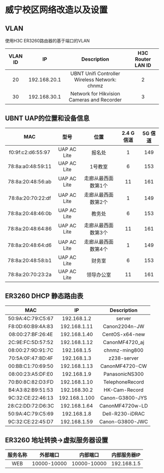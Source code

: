# 威宁校区网络改造以及设置

## VLAN
使用H3C ER3260路由器的基于端口的VLAN

| VLAN ID | IP | Description | H3C Router LAN ID |
| :---: | :---: | :---: | :---: |
| 20 | 192.168.20.1 | UBNT Unifi Controller Wireless Network: chnmz | 2 |
| 30 | 192.168.30.1 | Network for Hikvision Cameras and Recorder | 3 |

## UBNT UAP的位置和设备信息

| MAC | 型号 | 位置 | 2.4 G信道 |  5G 信道 |
| :---: | :---: | :---: | :---: | :---: |
| f0:9f:c2:d6:55:97 | UAP AC Lite | 报名处 | 1 | 149 |
| 78:8a:a0:48:59:11 | UAP AC Lite | 1号教室 | 6 | 153 |
| 78:8a:20:48:56:ab | UAP AC Lite | 走廊从最西面数第1个 | 11 | 161 |
| 78:8a:20:70:22:df | UAP AC Lite | 走廊从最西面数第2个 | 1 | 149 |
| 78:8a:20:48:46:0b | UAP AC Lite | 教务处 | 6 | 153 |
| 78:8a:20:48:64:86 | UAP AC Lite | 走廊从最西面数第3个 | 11 | 161 |
| 78:8a:20:48:64:d6 | UAP AC Lite | 走廊从最西面数第4个 | 1 | 149 |
| 78:8a:20:48:58:b1 | UAP AC Lite | 财务室 | 6 | 153 |
| 78:8a:20:70:23:2a | UAP AC Lite | 领导办公室 | 11 | 161 |

## ER3260 DHCP 静态路由表

| MAC | IP | Description |
| :--: | :--: | :--: |
| 50:9A:4C:79:C5:67 | 192.168.1.2 | server |
| F8:0D:60:B9:4A:83 | 192.168.1.11 | Canon2204n-JW |
| 08:00:27:BF:26:4E | 192.168.1.40 | CentOS-x64-new |
| 2C:9E:FC:5D:57:52 | 192.168.1.12 | CanonMF4720_aj |
| 08:00:27:9D:91:7C | 192.168.1.5 | chnmz-ming800 |
| 70:5A:0F:47:8D:4F | 192.168.1.3 | z238-server |
| 00:BB:C1:70:69:50 | 192.168.1.13 | CanonMF4720-CW |
| 08:00:23:A5:DF:E0 | 192.168.1.9 | PanasonicNS300 |
| 70:B0:8C:82:D3:FD | 192.168.1.10 | TelephoneRecord |
| B4:A3:82:B9:51:53 | 192.168.30.2 | HK-Cam-Record |
| 9C:32:CE:22:46:13 | 192.168.1.100 | Canon-G3800-JYS |
| 28:C2:DD:72:D6:3C | 192.168.1.64 | CanonMF4720w-LD |
| 50:9A:4C:79:C5:69 | 192.168.1.8 | Dell-R230-iDRAC |
| 9C:32:CE:22:45:D7 | 192.168.1.59 | Canon-G3800-JWC |

## ER3260 地址转换->虚拟服务器设置

| 服务名称 | 外部端口 | 内部端口 | 内部服务器IP |
| :--: | :--: | :--: | :--: |
| WEB | 10000-10000 | 10000-10000 | 192.168.1.5 |
